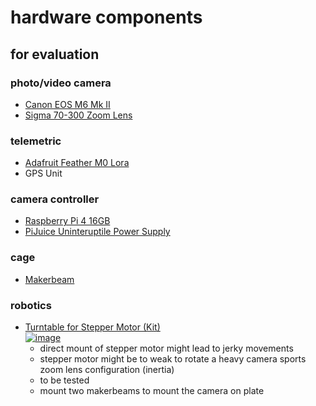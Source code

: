 # hardware components

## for evaluation

### photo/video camera
* [Canon EOS M6 Mk II](https://de.canon.ch/cameras/eos-m6-mark-ii/)
* [Sigma 70-300 Zoom Lens](https://www.amazon.de/Sigma-70-300-Makro-Objektiv-Filtergewinde-Objektivbajonett/dp/B000AM7CJ0)

### telemetric
* [Adafruit Feather M0 Lora](https://www.adafruit.com/product/3178)
* GPS Unit

### camera controller
* [Raspberry Pi 4 16GB](https://www.pi-shop.ch/raspberry-pi-compute-module-4-and-io-board-4gb-16gb-emmc-wireless)
* [PiJuice Uninteruptile Power Supply](https://uk.pi-supply.com/products/pijuice-standard?lang=de)

### cage
* [Makerbeam](https://www.makerbeam.com/)

### robotics
* [Turntable for Stepper Motor (Kit)<br>![image](https://user-images.githubusercontent.com/16016898/112514933-1a40d780-8d96-11eb-92b2-a48fa077ab17.jpeg)](https://www.tindie.com/products/fluxgarage/turntable-for-stepper-motor-kit/)
  * direct mount of stepper motor might lead to jerky movements
  * stepper motor might be to weak to rotate a heavy camera sports zoom lens configuration (inertia)
  * to be tested
   * mount two makerbeams to mount the camera on plate
